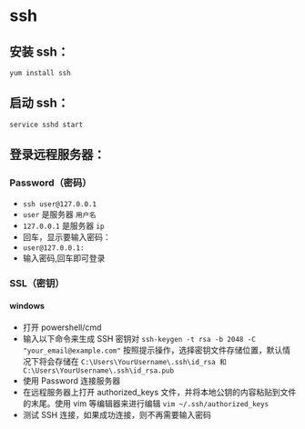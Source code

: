 # ssh

## 安装 ssh：

`yum install ssh`

## 启动 ssh：

`service sshd start`

## 登录远程服务器：

### Password（密码）

- `ssh user@127.0.0.1`
- `user` 是服务器 `用户名`
- `127.0.0.1` 是服务器 `ip`
- 回车，显示要输入密码：
- `user@127.0.0.1:`
- 输入密码,回车即可登录

### SSL（密钥）

#### windows

- 打开 powershell/cmd
- 输入以下命令来生成 SSH 密钥对
  `ssh-keygen -t rsa -b 2048 -C "your_email@example.com"`
  按照提示操作，选择密钥文件存储位置，默认情况下将会存储在 `C:\Users\YourUsername\.ssh\id_rsa 和 C:\Users\YourUsername\.ssh\id_rsa.pub`
- 使用 Password 连接服务器
- 在远程服务器上打开 authorized_keys 文件，并将本地公钥的内容粘贴到文件的末尾。使用 vim 等编辑器来进行编辑
  `vim ~/.ssh/authorized_keys`
- 测试 SSH 连接，如果成功连接，则不再需要输入密码
